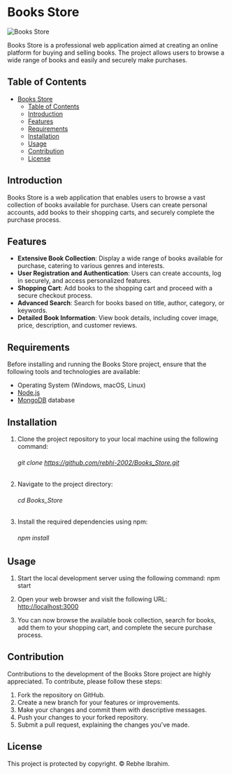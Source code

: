 # Books Store

![Books Store](https://2u.pw/G0KXeQ)

Books Store is a professional web application aimed at creating an online platform for buying and selling books. The project allows users to browse a wide range of books and easily and securely make purchases.

## Table of Contents

- [Books Store](#books-store)
  - [Table of Contents](#table-of-contents)
  - [Introduction](#introduction)
  - [Features](#features)
  - [Requirements](#requirements)
  - [Installation](#installation)
  - [Usage](#usage)
  - [Contribution](#contribution)
  - [License](#license)

## Introduction

Books Store is a web application that enables users to browse a vast collection of books available for purchase. Users can create personal accounts, add books to their shopping carts, and securely complete the purchase process.

## Features

- **Extensive Book Collection**: Display a wide range of books available for purchase, catering to various genres and interests.
- **User Registration and Authentication**: Users can create accounts, log in securely, and access personalized features.
- **Shopping Cart**: Add books to the shopping cart and proceed with a secure checkout process.
- **Advanced Search**: Search for books based on title, author, category, or keywords.
- **Detailed Book Information**: View book details, including cover image, price, description, and customer reviews.

## Requirements

Before installing and running the Books Store project, ensure that the following tools and technologies are available:

- Operating System (Windows, macOS, Linux)
- [Node.js](https://nodejs.org)
- [MongoDB](https://www.mongodb.com) database

## Installation

1. Clone the project repository to your local machine using the following command:
      ######    git clone https://github.com/rebhi-2002/Books_Store.git

2. Navigate to the project directory:
      ######     cd Books_Store

3. Install the required dependencies using npm:
      ######    npm install

## Usage

1. Start the local development server using the following command: npm start

2. Open your web browser and visit the following URL: [http://localhost:3000](http://localhost:3000)

3. You can now browse the available book collection, search for books, add them to your shopping cart, and complete the secure purchase process.

## Contribution

Contributions to the development of the Books Store project are highly appreciated. To contribute, please follow these steps:

1. Fork the repository on GitHub.
2. Create a new branch for your features or improvements.
3. Make your changes and commit them with descriptive messages.
4. Push your changes to your forked repository.
5. Submit a pull request, explaining the changes you've made.

## License

This project is protected by copyright. © Rebhe Ibrahim.
